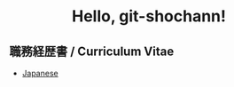 <h1 align="center">
  Hello, git-shochann!
</h1>

<!-- ![BackGround Image](./goku-ultra-instinct.gif) -->

## 職務経歴書 / Curriculum Vitae

- [Japanese](https://github.com/git-shochann/git-shochann/blob/main/curriculum-vitae.md)
